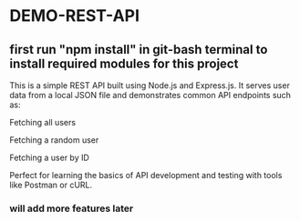 # DEMO-REST-API
## first run "npm install" in git-bash terminal to install required modules for this project

This is a simple REST API built using Node.js and Express.js.
It serves user data from a local JSON file and demonstrates common API endpoints such as:

Fetching all users

Fetching a random user

Fetching a user by ID

Perfect for learning the basics of API development and testing with tools like Postman or cURL.

### will add more features later


